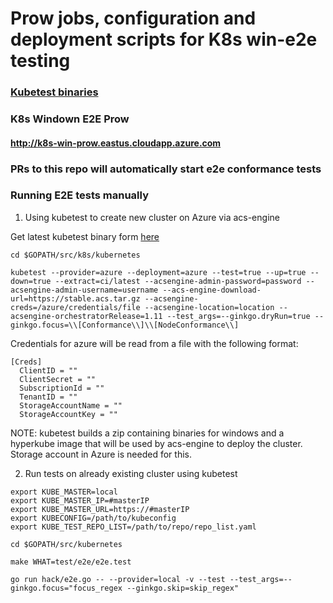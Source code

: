 # Prow jobs, configuration and deployment scripts for K8s win-e2e testing


### [Kubetest binaries](./KUBETEST_BUILDS.md) 

### K8s Windown E2E Prow

#### http://k8s-win-prow.eastus.cloudapp.azure.com

### PRs to this repo will automatically start e2e conformance tests

### Running E2E tests manually

1. Using kubetest to create new cluster on Azure via acs-engine

Get latest kubetest binary form [here](./KUBETEST_BUILDS.md)

```
cd $GOPATH/src/k8s/kubernetes

kubetest --provider=azure --deployment=azure --test=true --up=true --down=true --extract=ci/latest --acsengine-admin-password=password --acsengine-admin-username=username --acs-engine-download-url=https://stable.acs.tar.gz --acsengine-creds=/azure/credentials/file --acsengine-location=location --acsengine-orchestratorRelease=1.11 --test_args=--ginkgo.dryRun=true --ginkgo.focus=\\[Conformance\\]\\[NodeConformance\\]
```

Credentials for azure will be read from a file with the following format:

```
[Creds]
  ClientID = ""
  ClientSecret = ""
  SubscriptionId = ""
  TenantID = ""
  StorageAccountName = ""
  StorageAccountKey = ""

  ```
NOTE: kubetest builds a zip containing binaries for windows and a hyperkube image that will be used by acs-engine to deploy the cluster. Storage account in Azure is needed for this.

2. Run tests on already existing cluster using kubetest

```
export KUBE_MASTER=local
export KUBE_MASTER_IP=#masterIP
export KUBE_MASTER_URL=https://#masterIP
export KUBECONFIG=/path/to/kubeconfig
export KUBE_TEST_REPO_LIST=/path/to/repo/repo_list.yaml
```

```
cd $GOPATH/src/kubernetes

make WHAT=test/e2e/e2e.test

go run hack/e2e.go -- --provider=local -v --test --test_args=--ginkgo.focus="focus_regex --ginkgo.skip=skip_regex" 

```
